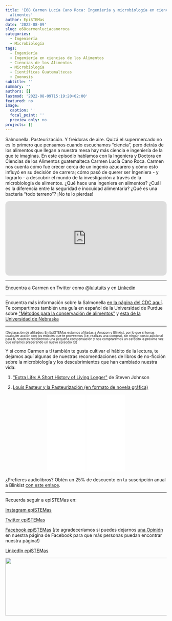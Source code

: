 ```yaml
---
title: 'E68 Carmen Lucía Cano Roca: Ingeniería y microbiología en ciencias de los
  alimentos'
author: EpiSTEMas
date: '2022-08-09'
slug: e68carmenluciacanoroca
categories:
  - Ingeniería
  - Microbiología
tags:
  - Ingeniería
  - Ingeniería en ciencias de los Alimentos
  - Ciencias de los Alimentos
  - Microbiología
  - Científicas Guatemaltecas
  - Zoonosis
subtitle: ''
summary: ''
authors: []
lastmod: '2022-08-09T15:19:20+02:00'
featured: no
image:
  caption: ''
  focal_point: ''
  preview_only: no
projects: []
---
```


Salmonella. Pasteurización. Y freidoras de aire. Quizá el supermercado no es lo primero que pensamos cuando escuchamos “ciencia”, pero detrás de los alimentos que llegan a nuestra mesa hay más ciencia e ingeniería de la que te imaginas. En este episodio hablamos con la Ingeniera y Doctora en Ciencias de los Alimentos guatemalteca Carmen Lucía Cano Roca. Carmen nos cuenta cómo fue crecer cerca de un ingenio azucarero y cómo esto influyó en su decisión de carrera; cómo pasó de querer ser Ingeniera - y lograrlo - a descubrir el mundo de la investigación a través de la microbiología de alimentos. ¿Qué hace una ingeniera en alimentos? ¿Cuál es la diferencia entre la seguridad e inocuidad alimentaria? ¿Qué es una bacteria “todo terreno”? ¡No te lo pierdas!

<iframe style="border-radius:12px" src="https://open.spotify.com/embed/episode/1rhREHKaZqd2ukUG0llueA?utm_source=generator&theme=0" width="100%" height="232" frameBorder="0" allowfullscreen="" allow="autoplay; clipboard-write; encrypted-media; fullscreen; picture-in-picture"></iframe>

- - - - -

Encuentra a Carmen en Twitter como [@lulutuits](https://twitter.com/lulutuits) y en [Linkedin](https://www.linkedin.com/in/canocarmen/)


- - - - -

Encuentra más información sobre la Salmonella [en la página del CDC aquí](https://www.cdc.gov/foodsafety/communication/salmonella-food.html). Te compartimos también una guía en español de la Universidad de Purdue sobre ["Métodos para la conservación de alimentos"](https://www.extension.purdue.edu/extmedia/fs/fs-15-s-w.pdf) y [esta de la Universidad de Nebraska](https://nda.nebraska.gov/publications/foods/safe_food.html)

- - - - -

<font size = 1.5> <p style = "line-height:1"> 
(Declaración de afiliados: En EpiSTEMas estamos afiliadas a Amazon y Blinkist, por lo que si tomas cualquier acción con los enlaces que te proveemos (i.e. realizas una compra), sin ningún costo adicional para tí, nosotras recibiremos una pequeña compensación y nos compraremos un cafecito la próxima vez que estemos preparando un nuevo episodio 😉) 
</font> </p>


Y si como Carmen a tí también te gusta cultivar el hábito de la lectura, te dejamos aquí algunas de nuestras recomendaciones de libros de no-ficción sobre la microbiología y los descubrimientos que han cambiado nuestra vida:  


1) ["Extra Life: A Short History of Living Longer"](https://amzn.to/3Qae6wP) de Steven Johnson   



2) [Louis Pasteur y la Pasteurización (en formato de novela gráfica)](https://amzn.to/3QsmS95)  


<center>
<iframe sandbox="allow-popups allow-scripts allow-modals allow-forms allow-same-origin" style="width:120px;height:240px;" marginwidth="0" marginheight="0" scrolling="no" frameborder="0" src="//ws-na.amazon-adsystem.com/widgets/q?ServiceVersion=20070822&OneJS=1&Operation=GetAdHtml&MarketPlace=US&source=ss&ref=as_ss_li_til&ad_type=product_link&tracking_id=braeunerd04-20&language=en_US&marketplace=amazon&region=US&placement=B08H18J8S4&asins=B08H18J8S4&linkId=13f966f3e98da04ef9d4e00c0d1a5e32&show_border=true&link_opens_in_new_window=true"></iframe>

<iframe sandbox="allow-popups allow-scripts allow-modals allow-forms allow-same-origin" style="width:120px;height:240px;" marginwidth="0" marginheight="0" scrolling="no" frameborder="0" src="//ws-na.amazon-adsystem.com/widgets/q?ServiceVersion=20070822&OneJS=1&Operation=GetAdHtml&MarketPlace=US&source=ss&ref=as_ss_li_til&ad_type=product_link&tracking_id=braeunerd04-20&language=en_US&marketplace=amazon&region=US&placement=0736878963&asins=0736878963&linkId=405e586111927386e8fa289d493e8bbb&show_border=true&link_opens_in_new_window=true"></iframe>
</center>

¿Prefieres audiolibros? Obtén un 25% de descuento en tu suscripción anual a Blinkist [con este enlace](https://blinkist.o6eiov.net/c/2994553/1182216/10732?subId1=EpiSTEMas&u=http%3A%2F%2Fwww.blinkist.com%2Fen%2Fnc%2Fpartners%2Fimpactaffiliate%2Finfluencer).  

- - - - -

Recuerda seguir a epiSTEMas en:

[Instagram epiSTEMas](https://www.instagram.com/epistemas/)  

[Twitter epiSTEMas](https://twitter.com/epiSTEMas_Pod)

[Facebook epiSTEMas](https://www.facebook.com/epiSTEMasPod) (¡te agradeceríamos si puedes dejarnos [una Opinión](https://www.facebook.com/epiSTEMasPod/reviews/) en nuestra página de Facebook para que más personas puedan encontrar nuestra página!)

[LinkedIn epiSTEMas](https://www.linkedin.com/company/epistemas-podcast/)


<a href="https://blinkist.o6eiov.net/c/2994553/815678/10732?subId1=EpiSTEMas&u=http%3A%2F%2Fwww.blinkist.com%3Firclickid%3D%7Bclickid%7D%26utm_medium%3Dpaid%26utm_campaign%3D%7Birpid%7D%26utm_source%3DImpact%26utm_term%3D%7Biradname%7D%26utm_content%3D%7Bircid%7D" target="_top" id="815678"><img src="//a.impactradius-go.com/display-ad/10732-815678" border="0" alt="" width="1456" height="180"/></a><img height="0" width="0" src="https://imp.pxf.io/i/2994553/815678/10732?subId1=EpiSTEMas" style="position:absolute;visibility:hidden;" border="0" />


